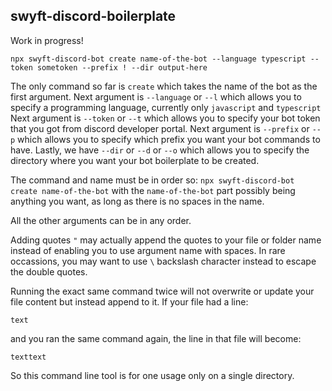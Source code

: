 ## swyft-discord-boilerplate

Work in progress!

``npx swyft-discord-bot create name-of-the-bot --language typescript --token sometoken --prefix ! --dir output-here``

The only command so far is ``create`` which takes the name of the bot as the first argument.
Next argument is ``--language`` or ``--l`` which allows you to specify a programming language, currently only ``javascript`` and ``typescript``
Next argument is ``--token`` or ``--t`` which allows you to specify your bot token that you got from discord developer portal.
Next argument is ``--prefix`` or ``--p`` which allows you to specify which prefix you want your bot commands to have.
Lastly, we have ``--dir`` or ``--d`` or ``--o`` which allows you to specify the directory where you want your bot boilerplate to be created.

The command and name must be in order so:
``npx swyft-discord-bot create name-of-the-bot``
with the ``name-of-the-bot`` part possibly being anything you want, as long as there is no spaces in the name.

All the other arguments can be in any order.

Adding quotes ``"`` may actually append the quotes to your file or folder name instead of enabling you to use argument name with spaces.
In rare occassions, you may want to use ``\`` backslash character instead to escape the double quotes.

Running the exact same command twice will not overwrite or update your file content but instead append to it.
If your file had a line:

``text``

and you ran the same command again, the line in that file will become:

``texttext``

So this command line tool is for one usage only on a single directory.
